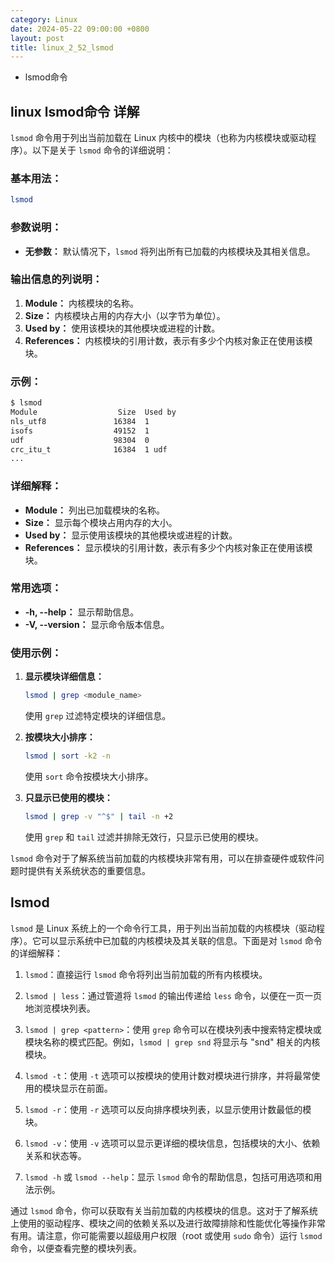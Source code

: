 ```yaml
---
category: Linux
date: 2024-05-22 09:00:00 +0800
layout: post
title: linux_2_52_lsmod
---
```


+ lsmod命令

## linux lsmod命令 详解

`lsmod` 命令用于列出当前加载在 Linux 内核中的模块（也称为内核模块或驱动程序）。以下是关于 `lsmod` 命令的详细说明：

### 基本用法：

```bash
lsmod
```

### 参数说明：

- **无参数：** 默认情况下，`lsmod` 将列出所有已加载的内核模块及其相关信息。

### 输出信息的列说明：

1. **Module：** 内核模块的名称。
2. **Size：** 内核模块占用的内存大小（以字节为单位）。
3. **Used by：** 使用该模块的其他模块或进程的计数。
4. **References：** 内核模块的引用计数，表示有多少个内核对象正在使用该模块。

### 示例：

```bash
$ lsmod
Module                  Size  Used by
nls_utf8               16384  1
isofs                  49152  1
udf                    98304  0
crc_itu_t              16384  1 udf
...
```

### 详细解释：

- **Module：** 列出已加载模块的名称。
- **Size：** 显示每个模块占用内存的大小。
- **Used by：** 显示使用该模块的其他模块或进程的计数。
- **References：** 显示模块的引用计数，表示有多少个内核对象正在使用该模块。

### 常用选项：

- **-h, --help：** 显示帮助信息。
- **-V, --version：** 显示命令版本信息。

### 使用示例：

1. **显示模块详细信息：**
   ```bash
   lsmod | grep <module_name>
   ```
   使用 `grep` 过滤特定模块的详细信息。

2. **按模块大小排序：**
   ```bash
   lsmod | sort -k2 -n
   ```
   使用 `sort` 命令按模块大小排序。

3. **只显示已使用的模块：**
   ```bash
   lsmod | grep -v "^$" | tail -n +2
   ```
   使用 `grep` 和 `tail` 过滤并排除无效行，只显示已使用的模块。

`lsmod` 命令对于了解系统当前加载的内核模块非常有用，可以在排查硬件或软件问题时提供有关系统状态的重要信息。

## lsmod 

`lsmod` 是 Linux 系统上的一个命令行工具，用于列出当前加载的内核模块（驱动程序）。它可以显示系统中已加载的内核模块及其关联的信息。下面是对 `lsmod` 命令的详细解释：

1. `lsmod`：直接运行 `lsmod` 命令将列出当前加载的所有内核模块。

2. `lsmod | less`：通过管道将 `lsmod` 的输出传递给 `less` 命令，以便在一页一页地浏览模块列表。

3. `lsmod | grep <pattern>`：使用 `grep` 命令可以在模块列表中搜索特定模块或模块名称的模式匹配。例如，`lsmod | grep snd` 将显示与 "snd" 相关的内核模块。

4. `lsmod -t`：使用 `-t` 选项可以按模块的使用计数对模块进行排序，并将最常使用的模块显示在前面。

5. `lsmod -r`：使用 `-r` 选项可以反向排序模块列表，以显示使用计数最低的模块。

6. `lsmod -v`：使用 `-v` 选项可以显示更详细的模块信息，包括模块的大小、依赖关系和状态等。

7. `lsmod -h` 或 `lsmod --help`：显示 `lsmod` 命令的帮助信息，包括可用选项和用法示例。

通过 `lsmod` 命令，你可以获取有关当前加载的内核模块的信息。这对于了解系统上使用的驱动程序、模块之间的依赖关系以及进行故障排除和性能优化等操作非常有用。请注意，你可能需要以超级用户权限（root 或使用 `sudo` 命令）运行 `lsmod` 命令，以便查看完整的模块列表。